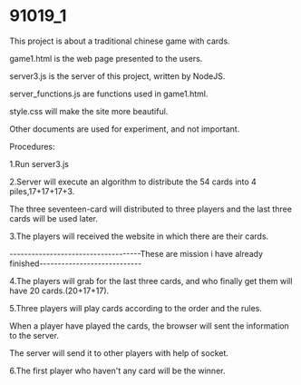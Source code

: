 # 91019_1

This project is about a traditional chinese game with cards.

game1.html is the web page presented to the users.

server3.js is the server of this project, written by NodeJS.

server_functions.js are functions used in game1.html.

style.css will make the site more beautiful.

Other documents are used for experiment, and not important.

Procedures:

1.Run server3.js

2.Server will execute an algorithm to distribute the 54 cards into 4 piles,17+17+17+3.

  The three seventeen-card will distributed to three players and the last three cards will be used later.
  
3.The players will received the website in which there are their cards.

------------------------------------These are mission i have already finished----------------------------

4.The players will grab for the last three cards, and who finally get them will have 20 cards.(20+17+17).

5.Three players will play cards according to the order and the rules.

  When a player have played the cards, the browser will sent the information to the server.
  
  The server will send it to other players with help of socket.
  
6.The first player who haven't any card will be the winner.
